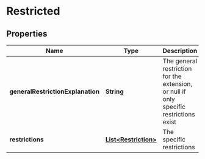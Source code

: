 # Restricted

## Properties
Name | Type | Description | Notes
------------ | ------------- | ------------- | -------------
**generalRestrictionExplanation** | **String** | The general restriction for the extension, or null if only specific restrictions exist |  [optional]
**restrictions** | [**List&lt;Restriction&gt;**](Restriction.md) | The specific restrictions |  [optional]
